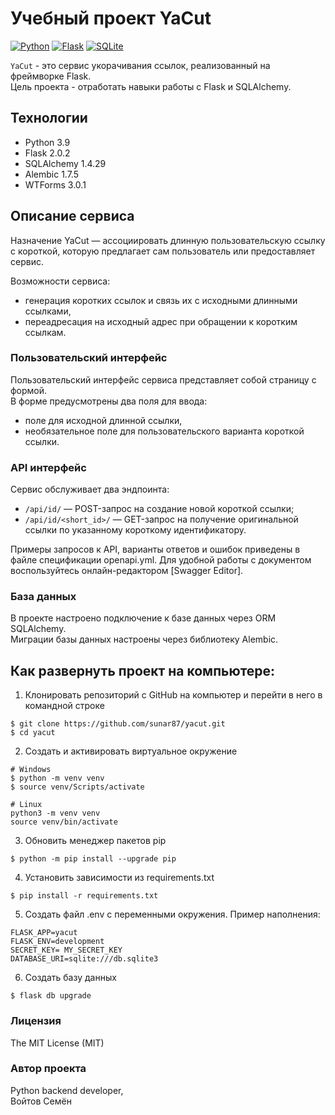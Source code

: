 # Учебный проект YaCut
[![Python](https://img.shields.io/badge/python-3670A0?style=for-the-badge&logo=python&logoColor=ffdd54)](https://www.python.org/)
[![Flask](https://img.shields.io/badge/flask-%23000.svg?style=for-the-badge&logo=flask&logoColor=white)](https://flask.palletsprojects.com/en/2.3.x/)
[![SQLite](https://img.shields.io/badge/sqlite-%2307405e.svg?style=for-the-badge&logo=sqlite&logoColor=white)](https://www.sqlite.org/index.html)

```YaCut``` - это сервис укорачивания ссылок, реализованный на фреймворке Flask.<br>
Цель проекта - отработать навыки работы с Flask и SQLAlchemy.

## Технологии
- Python 3.9
- Flask 2.0.2
- SQLAlchemy 1.4.29
- Alembic 1.7.5
- WTForms 3.0.1

## Описание сервиса
Назначение YaCut — ассоциировать длинную пользовательскую ссылку с короткой, которую предлагает сам пользователь или предоставляет сервис.

Возможности сервиса:
- генерация коротких ссылок и связь их с исходными длинными ссылками,
- переадресация на исходный адрес при обращении к коротким ссылкам.
### Пользовательский интерфейс
Пользовательский интерфейс сервиса представляет собой страницу с формой.<br>
В форме предусмотрены два поля для ввода: 
- поле для исходной длинной ссылки,
- необязательное поле для пользовательского варианта короткой ссылки. 

### API интерфейс
Сервис обслуживает два эндпоинта:
- ```/api/id/``` — POST-запрос на создание новой короткой ссылки;
- ```/api/id/<short_id>/``` — GET-запрос на получение оригинальной ссылки по указанному короткому идентификатору.

Примеры запросов к API, варианты ответов и ошибок приведены в файле спецификации openapi.yml. Для удобной работы с документом воспользуйтесь онлайн-редактором [Swagger Editor].

### База данных
В проекте настроено подключение к базе данных через ORM SQLAlchemy.<br> Миграции базы данных настроены через библиотеку Alembic.


## Как развернуть проект на компьютере:
1. Клонировать репозиторий c GitHub на компьютер и перейти в него в командной строке
```
$ git clone https://github.com/sunar87/yacut.git
$ cd yacut
```
2. Создать и активировать виртуальное окружение
```
# Windows
$ python -m venv venv
$ source venv/Scripts/activate

# Linux
python3 -m venv venv
source venv/bin/activate
```
3. Обновить менеджер пакетов pip
```
$ python -m pip install --upgrade pip
```
4. Установить зависимости из requirements.txt
```
$ pip install -r requirements.txt
```
5. Создать файл .env с переменными окружения. Пример наполнения:
```
FLASK_APP=yacut
FLASK_ENV=development
SECRET_KEY= MY_SECRET_KEY
DATABASE_URI=sqlite:///db.sqlite3
```
6. Создать базу данных
```
$ flask db upgrade
```

### Лицензия
The MIT License (MIT)

### Автор проекта
Python backend developer,<br>
Войтов Семён
